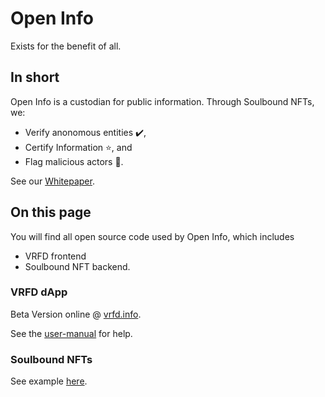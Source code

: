 # Open Info
Exists for the benefit of all. 

## In short

Open Info is a custodian for public information. Through Soulbound NFTs, we:
- Verify anonomous entities ✔️, 
- Certify Information ⭐, and
- Flag malicious actors 🚩. 

See our [Whitepaper](https://open-info.gitbook.io/oi-whitepaper/).

## On this page
You will find all open source code used by Open Info, which includes
 - VRFD frontend
 - Soulbound NFT backend.

### VRFD dApp

Beta Version online @ [vrfd.info](https://app.vrfd.info/).

See the [user-manual](https://open-info.gitbook.io/verified-app/) for help.

### Soulbound NFTs

See example [here](https://testnets.opensea.io/assets/bsc-testnet/0xd968f13b4b2dd8606da94f72fc0d10a230722527/0).
